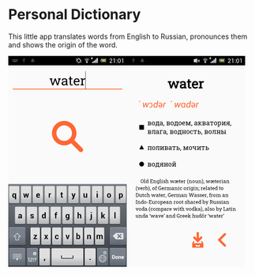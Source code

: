 # Personal Dictionary

This little app translates words from English to Russian, pronounces them and shows the origin of the word.

![screenshot](https://github.com/trifonovkv/PersonalDictionary/blob/master/screenshot.png)  

